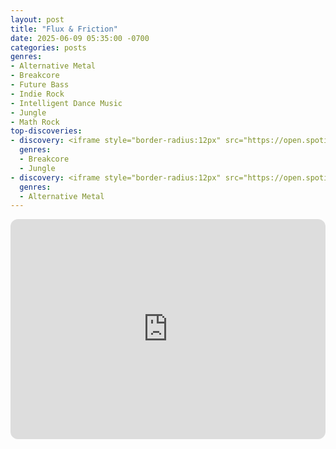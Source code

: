 ```yaml
---
layout: post
title: "Flux & Friction"
date: 2025-06-09 05:35:00 -0700
categories: posts
genres:
- Alternative Metal
- Breakcore
- Future Bass
- Indie Rock
- Intelligent Dance Music
- Jungle
- Math Rock
top-discoveries:
- discovery: <iframe style="border-radius:12px" src="https://open.spotify.com/embed/album/7LZl7bIDvuX5twjY7iPH8a?utm_source=generator" width="100%" height="352" frameBorder="0" allowfullscreen="" allow="autoplay; clipboard-write; encrypted-media; fullscreen; picture-in-picture" loading="lazy"></iframe>
  genres:
  - Breakcore
  - Jungle
- discovery: <iframe style="border-radius:12px" src="https://open.spotify.com/embed/album/2y8QlFM8O9zhONQsQpFgsv?utm_source=generator" width="100%" height="352" frameBorder="0" allowfullscreen="" allow="autoplay; clipboard-write; encrypted-media; fullscreen; picture-in-picture" loading="lazy"></iframe>
  genres:
  - Alternative Metal
---
```

<iframe style="border-radius:12px" src="https://open.spotify.com/embed/playlist/4JFiWqcvtTBYOItbz5kEPj?utm_source=generator" width="100%" height="352" frameBorder="0" allowfullscreen="" allow="autoplay; clipboard-write; encrypted-media; fullscreen; picture-in-picture" loading="lazy"></iframe>
